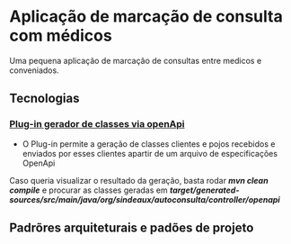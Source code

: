 # Aplicação de marcação de consulta com médicos
Uma pequena aplicação de marcação de consultas entre medicos e conveniados.

## Tecnologias 
### [Plug-in gerador de classes via openApi](https://github.com/OpenAPITools/openapi-generator)
 * O Plug-in permite a geração de classes clientes e pojos recebidos e enviados por esses clientes apartir de um arquivo de especificações OpenApi
    
Caso queria visualizar o resultado da geração, basta rodar _**mvn clean compile**_ e procurar as classes geradas em **_target/generated-sources/src/main/java/org/sindeaux/autoconsulta/controller/openapi_**

## Padrõres arquiteturais e padões de projeto